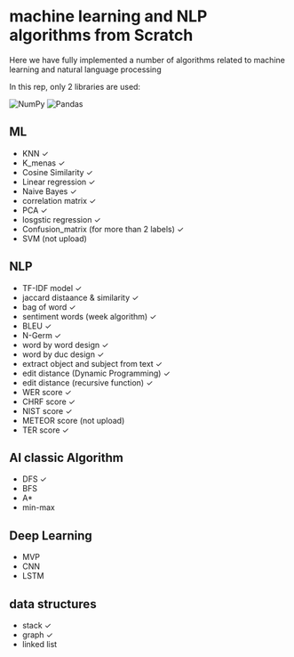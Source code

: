 # machine learning  and NLP algorithms from Scratch

Here we have fully implemented a number of algorithms related to machine learning and natural language processing

In this rep, only 2 libraries are used:

![NumPy](https://img.shields.io/badge/numpy-%23013243.svg?style=for-the-badge&logo=numpy&logoColor=white)
![Pandas](https://img.shields.io/badge/pandas-%23150458.svg?style=for-the-badge&logo=pandas&logoColor=white)

## ML

*  KNN ✓
*  K_menas ✓
*  Cosine Similarity ✓
*  Linear regression ✓
*  Naive Bayes ✓
*  correlation matrix ✓
*  PCA ✓
*  losgstic regression ✓
*  Confusion_matrix (for more than 2 labels) ✓
*  SVM (not upload) 

## NLP

*  TF-IDF model ✓
*  jaccard distaance & similarity ✓
*  bag of word ✓
*  sentiment words (week algorithm) ✓
*  BLEU ✓
*  N-Germ ✓
*  word by word design ✓
*  word by duc design ✓
*  extract object and subject from text ✓
*  edit distance (Dynamic Programming) ✓
*  edit distance (recursive function) ✓
*  WER score ✓
*  CHRF score ✓
*  NIST score ✓
*  METEOR score (not upload)
*  TER score ✓
  
## AI classic Algorithm
*  DFS ✓
*  BFS
*  A*
*  min-max

## Deep Learning
*  MVP
*  CNN
*  LSTM

## data structures
*  stack ✓
*  graph ✓
*  linked list

